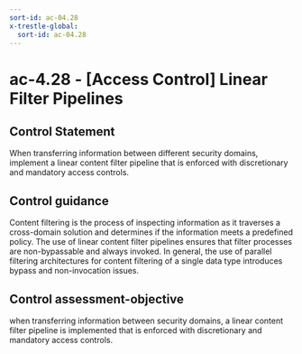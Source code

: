 ```yaml
---
sort-id: ac-04.28
x-trestle-global:
  sort-id: ac-04.28
---
```


# ac-4.28 - \[Access Control\] Linear Filter Pipelines

## Control Statement

When transferring information between different security domains, implement a linear content filter pipeline that is enforced with discretionary and mandatory access controls.

## Control guidance

Content filtering is the process of inspecting information as it traverses a cross-domain solution and determines if the information meets a predefined policy. The use of linear content filter pipelines ensures that filter processes are non-bypassable and always invoked. In general, the use of parallel filtering architectures for content filtering of a single data type introduces bypass and non-invocation issues.

## Control assessment-objective

when transferring information between security domains, a linear content filter pipeline is implemented that is enforced with discretionary and mandatory access controls.
